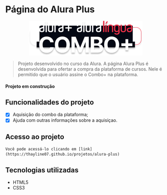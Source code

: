 # Página do Alura Plus

<div align="center">
<img src="imagens/Combo.png">
</div>

> Projeto desenvolvido no curso da Alura. A página Alura Plus é desenvolvida para ofertar a compra da plataforma de cursos. Nele é permitido que o usuário assine o Combo+ na plataforma.

#### Projeto em construção


## Funcionalidades do projeto

- [x] Aquisição do combo da plataforma;
- [x] Ajuda com outras informações sobre a aquisiçao.

## Acesso ao projeto 
    Você pode acessá-lo clicando em [link](https://thayline07.github.io/projetos/alura-plus) 

## Tecnologias utilizadas 
* HTML5
* CSS3
